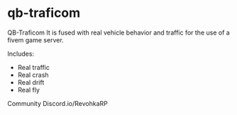 # qb-traficom
QB-Traficom It is fused with real vehicle behavior and traffic for the use of a fivem game server. 

Includes: 
- Real traffic 
- Real crash 
- Real drift 
- Real fly

Community Discord.io/RevohkaRP
